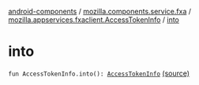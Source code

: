 [android-components](../../index.md) / [mozilla.components.service.fxa](../index.md) / [mozilla.appservices.fxaclient.AccessTokenInfo](index.md) / [into](./into.md)

# into

`fun AccessTokenInfo.into(): `[`AccessTokenInfo`](../../mozilla.components.concept.sync/-access-token-info/index.md) [(source)](https://github.com/mozilla-mobile/android-components/blob/master/components/service/firefox-accounts/src/main/java/mozilla/components/service/fxa/Types.kt#L26)